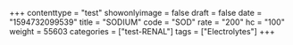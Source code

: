 +++
contenttype = "test"
showonlyimage = false
draft = false
date = "1594732099539"
title = "SODIUM"
code = "SOD"
rate = "200"
hc = "100"
weight = 55603
categories = ["test-RENAL"]
tags = ["Electrolytes"]
+++

